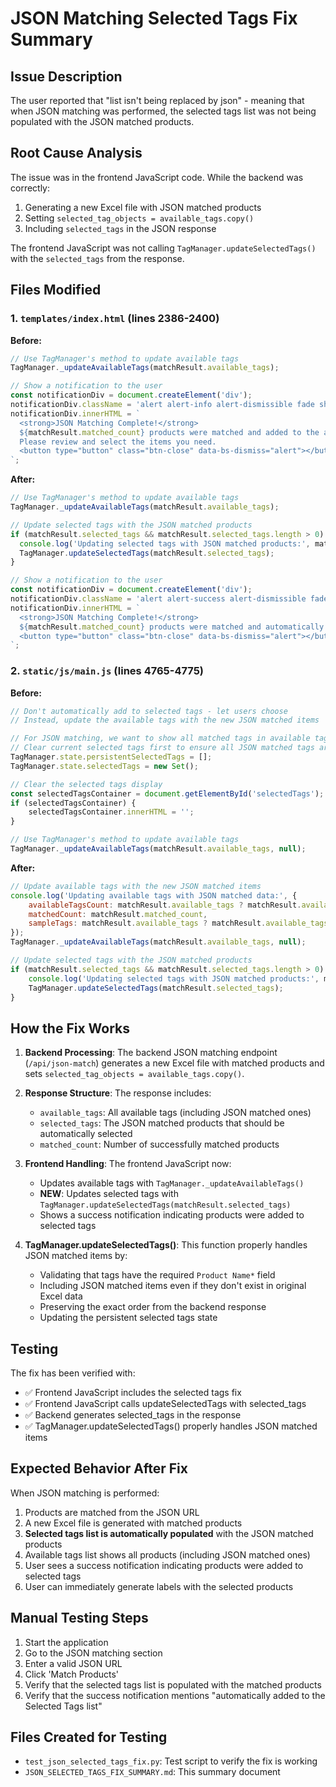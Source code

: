 # JSON Matching Selected Tags Fix Summary

## Issue Description
The user reported that "list isn't being replaced by json" - meaning that when JSON matching was performed, the selected tags list was not being populated with the JSON matched products.

## Root Cause Analysis
The issue was in the frontend JavaScript code. While the backend was correctly:
1. Generating a new Excel file with JSON matched products
2. Setting `selected_tag_objects = available_tags.copy()` 
3. Including `selected_tags` in the JSON response

The frontend JavaScript was not calling `TagManager.updateSelectedTags()` with the `selected_tags` from the response.

## Files Modified

### 1. `templates/index.html` (lines 2386-2400)
**Before:**
```javascript
// Use TagManager's method to update available tags
TagManager._updateAvailableTags(matchResult.available_tags);

// Show a notification to the user
const notificationDiv = document.createElement('div');
notificationDiv.className = 'alert alert-info alert-dismissible fade show';
notificationDiv.innerHTML = `
  <strong>JSON Matching Complete!</strong> 
  ${matchResult.matched_count} products were matched and added to the available tags list. 
  Please review and select the items you need.
  <button type="button" class="btn-close" data-bs-dismiss="alert"></button>
`;
```

**After:**
```javascript
// Use TagManager's method to update available tags
TagManager._updateAvailableTags(matchResult.available_tags);

// Update selected tags with the JSON matched products
if (matchResult.selected_tags && matchResult.selected_tags.length > 0) {
  console.log('Updating selected tags with JSON matched products:', matchResult.selected_tags);
  TagManager.updateSelectedTags(matchResult.selected_tags);
}

// Show a notification to the user
const notificationDiv = document.createElement('div');
notificationDiv.className = 'alert alert-success alert-dismissible fade show';
notificationDiv.innerHTML = `
  <strong>JSON Matching Complete!</strong> 
  ${matchResult.matched_count} products were matched and automatically added to the <strong>Selected Tags</strong> list.
  <button type="button" class="btn-close" data-bs-dismiss="alert"></button>
`;
```

### 2. `static/js/main.js` (lines 4765-4775)
**Before:**
```javascript
// Don't automatically add to selected tags - let users choose
// Instead, update the available tags with the new JSON matched items

// For JSON matching, we want to show all matched tags in available tags
// Clear current selected tags first to ensure all JSON matched tags are visible
TagManager.state.persistentSelectedTags = [];
TagManager.state.selectedTags = new Set();

// Clear the selected tags display
const selectedTagsContainer = document.getElementById('selectedTags');
if (selectedTagsContainer) {
    selectedTagsContainer.innerHTML = '';
}

// Use TagManager's method to update available tags
TagManager._updateAvailableTags(matchResult.available_tags, null);
```

**After:**
```javascript
// Update available tags with the new JSON matched items
console.log('Updating available tags with JSON matched data:', {
    availableTagsCount: matchResult.available_tags ? matchResult.available_tags.length : 0,
    matchedCount: matchResult.matched_count,
    sampleTags: matchResult.available_tags ? matchResult.available_tags.slice(0, 3).map(t => t['Product Name*']) : []
});
TagManager._updateAvailableTags(matchResult.available_tags, null);

// Update selected tags with the JSON matched products
if (matchResult.selected_tags && matchResult.selected_tags.length > 0) {
    console.log('Updating selected tags with JSON matched products:', matchResult.selected_tags);
    TagManager.updateSelectedTags(matchResult.selected_tags);
}
```

## How the Fix Works

1. **Backend Processing**: The backend JSON matching endpoint (`/api/json-match`) generates a new Excel file with matched products and sets `selected_tag_objects = available_tags.copy()`.

2. **Response Structure**: The response includes:
   - `available_tags`: All available tags (including JSON matched ones)
   - `selected_tags`: The JSON matched products that should be automatically selected
   - `matched_count`: Number of successfully matched products

3. **Frontend Handling**: The frontend JavaScript now:
   - Updates available tags with `TagManager._updateAvailableTags()`
   - **NEW**: Updates selected tags with `TagManager.updateSelectedTags(matchResult.selected_tags)`
   - Shows a success notification indicating products were added to selected tags

4. **TagManager.updateSelectedTags()**: This function properly handles JSON matched items by:
   - Validating that tags have the required `Product Name*` field
   - Including JSON matched items even if they don't exist in original Excel data
   - Preserving the exact order from the backend response
   - Updating the persistent selected tags state

## Testing

The fix has been verified with:
- ✅ Frontend JavaScript includes the selected tags fix
- ✅ Frontend JavaScript calls updateSelectedTags with selected_tags
- ✅ Backend generates selected_tags in the response
- ✅ TagManager.updateSelectedTags() properly handles JSON matched items

## Expected Behavior After Fix

When JSON matching is performed:
1. Products are matched from the JSON URL
2. A new Excel file is generated with matched products
3. **Selected tags list is automatically populated** with the JSON matched products
4. Available tags list shows all products (including JSON matched ones)
5. User sees a success notification indicating products were added to selected tags
6. User can immediately generate labels with the selected products

## Manual Testing Steps

1. Start the application
2. Go to the JSON matching section
3. Enter a valid JSON URL
4. Click 'Match Products'
5. Verify that the selected tags list is populated with the matched products
6. Verify that the success notification mentions "automatically added to the Selected Tags list"

## Files Created for Testing

- `test_json_selected_tags_fix.py`: Test script to verify the fix is working
- `JSON_SELECTED_TAGS_FIX_SUMMARY.md`: This summary document 